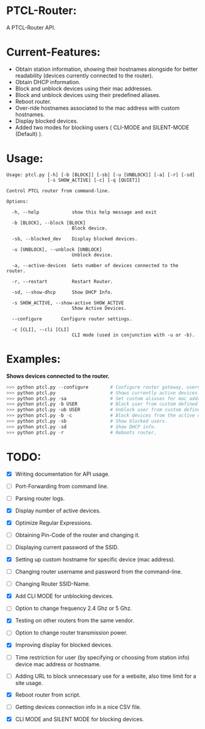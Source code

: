 # PTCL-Router:

A PTCL-Router API.

# Current-Features:

- Obtain station information, showing their hostnames alongside for better readability (devices currently connected to the router).
- Obtain DHCP information.
- Block and unblock devices using their mac addresses.
- Block and unblock devices using their predefined aliases.
- Reboot router.
- Over-ride hostnames associated to the mac address with custom hostnames.
- Display blocked devices.
- Added two modes for blocking users ( CLI-MODE and SILENT-MODE (Default) ).

# Usage:

```
Usage: ptcl.py [-h] [-b [BLOCK]] [-sb] [-u [UNBLOCK]] [-a] [-r] [-sd]
               [-s SHOW_ACTIVE] [-c] [-q [QUIET]]

Control PTCL router from command-line.

Options:

  -h, --help            show this help message and exit
  
  -b [BLOCK], --block [BLOCK]
                        Block device.
  
  -sb, --blocked_dev    Display blocked devices.
  
  -u [UNBLOCK], --unblock [UNBLOCK]
                        Unblock device.
  
  -a, --active-devices  Gets number of devices connected to the router.
  
  -r, --restart         Restart Router.
  
  -sd, --show-dhcp      Show DHCP Info.
  
  -s SHOW_ACTIVE, --show-active SHOW_ACTIVE
                        Show Active Devices.
  
  --configure       Configure router settings.
  
  -c [CLI], --cli [CLI]
                        CLI mode (used in conjunction with -u or -b).
```

# Examples:

**Shows devices connected to the router.**

```python
>>> python ptcl.py --configure        # Configure router gateway, username and password
>>> python ptcl.py                    # Shows currently active devices.
>>> python ptcl.py -sa                # Set custom aliases for mac addresses.
>>> python ptcl.py -b USER            # Block user from custom defined alias.
>>> python ptcl.py -ub USER           # Unblock user from custom defined alias.
>>> python ptcl.py -b -c              # Block devices from the active devices display.
>>> python ptcl.py -sb                # Show blocked users.
>>> python ptcl.py -sd                # Show DHCP info.
>>> python ptcl.py -r                 # Reboots router.
```

# TODO:

- [X] Writing documentation for API usage.
- [ ] Port-Forwarding from command line.
- [ ] Parsing router logs.
- [X] Display number of active devices.
- [X] Optimize Regular Expressions.
- [ ] Obtaining Pin-Code of the router and changing it.
- [ ] Displaying current password of the SSID.
- [X] Setting up custom hostname for specific device (mac address).
- [ ] Changing router username and password from the command-line.
- [ ] Changing Router SSID-Name.
- [X] Add CLI MODE for unblocking devices.
- [ ] Option to change frequency 2.4 Ghz or 5 Ghz.
- [X] Testing on other routers from the same vendor.
- [ ] Option to change router transmission power.
- [X] Improving display for blocked devices.
- [ ] Time restriction for user (by specifying or choosing from station info) device mac address or hostname.
- [ ] Adding URL to block unnecessary use for a website, also time limit for a site usage.
- [X] Reboot router from script.
- [ ] Getting devices connection info in a nice CSV file.
- [X] CLI MODE and SILENT MODE for blocking devices.





